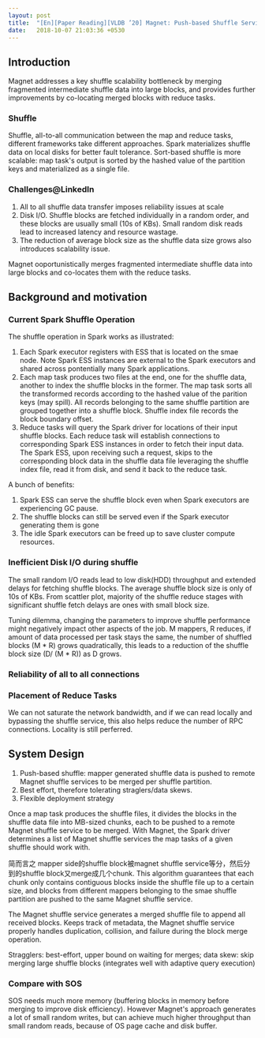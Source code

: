 ```yaml
---
layout: post
title:  "[En][Paper Reading][VLDB ’20] Magnet: Push-based Shuffle Service for Lareg-scale Data Processing"
date:   2018-10-07 21:03:36 +0530
---
```


## Introduction
Magnet addresses a key shuffle scalability bottleneck by merging fragmented intermediate shuffle data into large blocks, and provides further improvements by co-locating merged blocks with reduce tasks.

### Shuffle

Shuffle, all-to-all communication between the map and reduce tasks, different frameworks take different approaches. Spark materializes shuffle data on local disks for better fault tolerance. Sort-based shuffle is more scalable: map task's output is sorted by the hashed value of the partition keys and materialized as a single file.

### Challenges@LinkedIn
1. All to all shuffle data transfer imposes reliability issues at scale
2. Disk I/O. Shuffle blocks are fetched individually in a random order, and these blocks are usually small (10s of KBs). Small random disk reads lead to increased latency and resource wastage.
3. The reduction of average block size as the shuffle data size grows also introduces scalability issue.

Magnet ooportunistically merges fragmented intermediate shuffle data into large blocks and co-locates them with the reduce tasks.

## Background and motivation

### Current Spark Shuffle Operation
The shuffle operation in Spark works as illustrated:
1. Each Spark executor registers with ESS that is located on the smae node. Note Spark ESS instances are external to the Spark executors and shared across pontentially many Spark applications.
2. Each map task produces two files at the end, one for the shuffle data, another to index the shuffle blocks in the former. The map task sorts all the transformed records according to the hashed value of the parition keys (may spill). All records belonging to the same shuffle partition are grouped together into a shuffle block. Shuffle index file records the block boundary offset.
3. Reduce tasks will query the Spark driver for locations of their input shuffle blocks. Each reduce task will establish connections to corresponding Spark ESS instances in order to fetch their input data. The Spark ESS, upon receiving such a request, skips to the corresponding block data in the shuffle data file leveraging the shuffle index file, read it from disk, and send it back to the reduce task.

A bunch of benefits:
1) Spark ESS can serve the shuffle block even when Spark executors are experiencing GC pause.
2) The shuffle blocks can still be served even if the Spark executor generating them is gone
3) The idle Spark executors can be freed up to save cluster compute resources.

### Inefficient Disk I/O during shuffle
The small random I/O reads lead to low disk(HDD) throughput and extended delays for fetching shuffle blocks. The average shuffle block size is only of 10s of KBs. From scattler plot, majority of the shuffle reduce stages with significant shuffle fetch delays are ones with small block size.

Tuning dilemma, changing the parameters to improve shuffle performance might negatively impact other aspects of the job. M mappers, R reduces, if amount of data processed per task stays the same, the number of shuffled blocks (M * R) grows quadratically, this leads to a reduction of the shuffle block size (D/ (M * R)) as D grows.

### Reliability of all to all connections
### Placement of Reduce Tasks
We can not saturate the network bandwidth, and if we can read locally and bypassing the shuffle service, this also helps reduce the number of RPC connections. Locality is still perferred.

## System Design
1. Push-based shuffle: mapper generated shuffle data is pushed to remote Magnet shuffle services to be merged per shuffle partition.
2. Best effort, therefore tolerating straglers/data skews.
3. Flexible deployment strategy

Once a map task produces the shuffle files, it divides the blocks in the shuffle data file into MB-sized chunks, each to be pushed to a remote Magnet shuffle service to be merged. With Magnet, the Spark driver determines a list of Magnet shuffle services the map tasks of a given shuffle should work with.

简而言之 mapper side的shuffle block被magnet shuffle service等分，然后分到的shuffle block又merge成几个chunk. This algorithm guarantees that each chunk only contains contiguous blocks inside the shuffle file up to a certain size, and blocks from different mappers belonging to the smae shuffle partition are pushed to the same Magnet shuffle service.

The Magnet shuffle service generates a merged shuffle file to append all received blocks. Keeps track of metadata, the Magnet shuffle service properly handles duplication, collision, and failure during the block merge operation.

Stragglers: best-effort, upper bound on waiting for merges; data skew: skip merging large shuffle blocks (integrates well with adaptive query execution)

### Compare with SOS
SOS needs much more memory (buffering blocks in memory before merging to improve disk efficiency). However Magnet's approach generates a lot of small random writes, but can achieve much higher throughput than small random reads, because of OS page cache and disk buffer.
